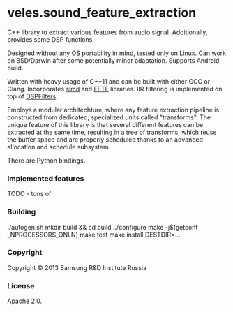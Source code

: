 # veles.sound_feature_extraction
C++ library to extract various features from audio signal. Additionally, provides some DSP functions.

Designed without any OS portability in mind, tested only on Linux. Can work on BSD/Darwin after some potentially minor adaptation. Supports Android build.

Written with heavy usage of C++11 and can be built with either GCC or Clang.
Incorporates [simd](https://github.com/Samsung/veles.simd) and [FFTF](https://github.com/Samsung/FFTF) libraries. IIR filtering is implemented on top of
[DSPFilters](https://github.com/vmarkovtsev/DSPFilters).

Employs a modular architechture, where any feature extraction pipeline is constructed from dedicated, specialized units called "transforms".
The unique feature of this library is that several different features can be extracted at the same time, resulting in a tree of transforms,
which reuse the buffer space and are properly scheduled thanks to an advanced allocation and schedule subsystem.

There are Python bindings.

### Implemented features

TODO - tons of

### Building
./autogen.sh
mkdir build && cd build
../configure
make -j$(getconf _NPROCESSORS_ONLN)
make test
make install DESTDIR=...

### Copyright
Copyright © 2013 Samsung R&D Institute Russia

### License
[Apache 2.0](http://www.apache.org/licenses/LICENSE-2.0).
